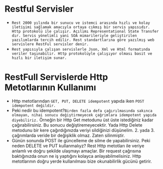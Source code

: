 # Restful Servisler
- `Rest 2000 yılında bir sunucu ve istemci arasında hızlı ve kolay iletişimi sağlamak amacıyla ortaya cıkmış bir servis yapısıdır. Http protokolü ile çalışır. Açılımı Representational State Transfer dır. Servis yönelimli yani SOA mimarileriyle geliştirilen yazılımlarda tercih edilir. Rest standartlarına göre yazılmış web servislere RestFul servisler denir.`
- `Rest yapısıyla çalışan servislerle Json, Xml ve Html formatında veriler taşınabilir. Http protokolüyle çalışıyor olması basit ve hızlı bir iletişim sunar.`
# RestFull Servislerde Http Metotlarının Kullanımı
- Http metotlarından `GET, PUT, DELETE idempotent` yapıda iken `POST idempotent değildir.`
- Peki nedir bu idempotent?`Birden fazla defa çağırılmasında sakınca olmayan, nihai sonucu değiştirmeyecek çağrımlara idempotent yapıda diyebiliriz.` Örneğin bir Http Get metodunu üst üste istediğiniz kadar çağırabilirsiniz. Bu sonucu değiştiremeyecektir. Yada Http Delete metodunu bir kere çağırdığınızda veriyi sildiğinizi düşünelim. 2. yada 3. çağrımlarda veride bir değişiklik olmaz. Zaten silinmiştir.
- Günün sonunda POST ile güncelleme de silme de yapabilirsiniz. Peki neden DELETE ve PUT kullanmalıyz? Rest Http metotları ile veriye anlamlı ve doğru şekilde ulaşmayı amaçlar. Bir request çağrısına baktığınızda onun ne iş yaptığını kolayca anlayabilmelisiniz. Http metotlarının doğru yerde kullanılması bize okunabilirlik gücünü getirir.
